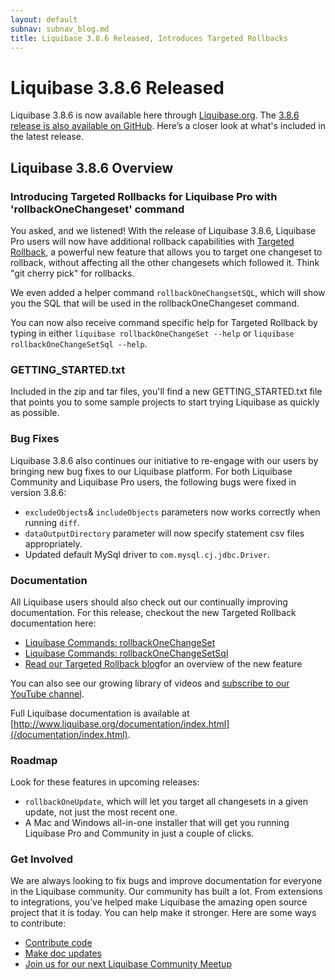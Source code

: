 ```yaml
---
layout: default
subnav: subnav_blog.md
title: Liquibase 3.8.6 Released, Introduces Targeted Rollbacks
---
```


# Liquibase 3.8.6 Released

Liquibase 3.8.6 is now available here through [Liquibase.org](https://download.liquibase.org/download-community/). The [3.8.6 release is also available on GitHub](https://github.com/liquibase/liquibase/releases/). Here’s a closer look at what's included in the latest release.

## Liquibase 3.8.6 Overview

### Introducing Targeted Rollbacks for Liquibase Pro with 'rollbackOneChangeset' command
You asked, and we listened! With the release of Liquibase 3.8.6, Liquibase Pro users will now have additional rollback capabilities with 
[Targeted Rollback](/2020/02/targeted-rollback.html), a powerful new feature that allows you to target one changeset to rollback, without 
affecting all the other changesets which followed it. Think "git cherry pick" for rollbacks.

We even added a helper command `rollbackOneChangsetSQL`, which will show you the SQL that will be used in the rollbackOneChangeset command.

You can now also receive command specific help for Targeted Rollback by typing in either
`liquibase rollbackOneChangeSet --help` or 
`liquibase rollbackOneChangeSetSql --help`.

### GETTING_STARTED.txt
Included in the zip and tar files, you'll find a new GETTING_STARTED.txt file that points you to some sample projects to start trying Liquibase as quickly as possible.

### Bug Fixes
Liquibase 3.8.6 also continues our initiative to re-engage with our users by bringing new bug fixes to our Liquibase platform. For both Liquibase Community and Liquibase Pro users, the following bugs were fixed in version 3.8.6:
- `excludeObjects`& `includeObjects` parameters now works correctly when running `diff`.
- `dataOutputDirectory` parameter will now specify statement csv files appropriately.
- Updated default MySql driver to `com.mysql.cj.jdbc.Driver`.

### Documentation
All Liquibase users should also check out our continually improving documentation. For this release, checkout the new Targeted Rollback documentation here:
- [Liquibase Commands: rollbackOneChangeSet](/documentation/rollbackonechangeset.html)
- [Liquibase Commands: rollbackOneChangeSetSql](/documentation/rollbackonechangesetsql.html)
- [Read our Targeted Rollback blog](/2020/02/targeted-rollback.html)for an overview of the new feature

You can also see our growing library of videos and [subscribe to our YouTube channel](https://www.youtube.com/channel/UC5qMsRjObu685rTBq0PJX8w?).

Full Liquibase documentation is available at [http://www.liquibase.org/documentation/index.html](/documentation/index.html).

### Roadmap
Look for these features in upcoming releases:
* `rollbackOneUpdate`, which will let you target all changesets in a given update, not just the most recent one.
* A Mac and Windows all-in-one installer that will get you running Liquibase Pro and Community in just a couple of clicks.

### Get Involved
We are always looking to fix bugs and improve documentation for everyone in the Liquibase community. Our community has built a lot. From extensions to integrations, you’ve helped make Liquibase the amazing open source project that it is today. You can help make it stronger. Here are some ways to contribute:
- [Contribute code](https://www.liquibase.org/development/contribute.html)
- [Make doc updates](https://github.com/liquibase/liquibase.github.com/tree/master/documentation)
- [Join us for our next Liquibase Community Meetup](https://register.gotowebinar.com/register/4186994559405263617)
